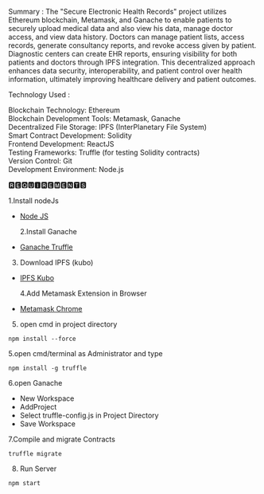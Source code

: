 Summary : The "Secure Electronic Health Records" project utilizes Ethereum blockchain, Metamask, and Ganache to enable patients to securely upload medical data and also view his data, manage doctor access, and view data history. Doctors can manage patient lists, access records, generate consultancy reports, and revoke access given by patient. Diagnostic centers can create EHR reports, ensuring visibility for both patients and doctors through IPFS integration. This decentralized approach enhances data security, interoperability, and patient control over health information, ultimately improving healthcare delivery and patient outcomes.

Technology Used :

Blockchain Technology: Ethereum<br>
Blockchain Development Tools: Metamask, Ganache<br>
Decentralized File Storage: IPFS (InterPlanetary File System)<br>
Smart Contract Development: Solidity<br>
Frontend Development: ReactJS<br>
Testing Frameworks: Truffle (for testing Solidity contracts)<br>
Version Control: Git<br>
Development Environment: Node.js<br>

🆁🅴🆀🆄🅸🆁🅴🅼🅴🅽🆃🆂

1.Install nodeJs

- [Node JS](https://nodejs.org/en/download/)

  2.Install Ganache

- [Ganache Truffle](https://www.trufflesuite.com/ganache)

3. Download IPFS (kubo)

- [IPFS Kubo](https://dist.ipfs.tech/#go-ipfs)

  4.Add Metamask Extension in Browser

- [Metamask Chrome](https://chrome.google.com/webstore/detail/metamask/nkbihfbeogaeaoehlefnkodbefgpgknn?hl=en-US)

5. open cmd in project directory

```
npm install --force
```

5.open cmd/terminal as Administrator and type

```
npm install -g truffle
```

6.open Ganache

- New Workspace
- AddProject
- Select truffle-config.js in Project Directory
- Save Workspace

7.Compile and migrate Contracts

```
truffle migrate
```

8. Run Server

```
npm start
```
